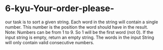 # 6-kyu-Your-order-please-
our task is to sort a given string. Each word in the string will contain a single number. This number is the position the word should have in the result.  Note: Numbers can be from 1 to 9. So 1 will be the first word (not 0).  If the input string is empty, return an empty string. The words in the input String will only contain valid consecutive numbers.

